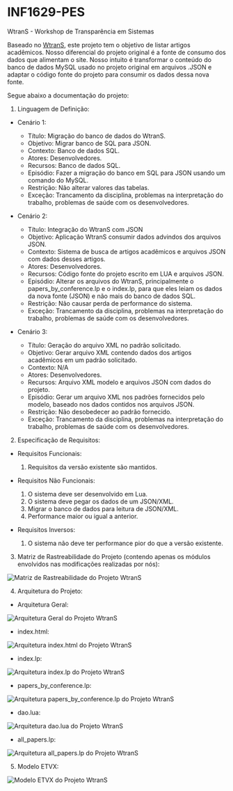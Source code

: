 # INF1629-PES

WtranS - Workshop de Transparência em Sistemas

Baseado no [WtranS](http://wtrans.inf.puc-rio.br), este projeto tem o objetivo de listar artigos acadêmicos. 
Nosso diferencial do projeto original é a fonte de consumo dos dados que alimentam o site. 
Nosso intuito é transformar o conteúdo do banco de dados MySQL usado no projeto original em arquivos .JSON e adaptar o código fonte do projeto para consumir os dados dessa nova fonte. 

Segue abaixo a documentação do projeto:

  1) Linguagem de Definição:

  - Cenário 1:
    - Título:	Migração do banco de dados do WtranS.
    - Objetivo:	Migrar banco de SQL para JSON.
    - Contexto:	Banco de dados SQL.
    - Atores:	Desenvolvedores.
    - Recursos:	Banco de dados SQL.
    - Episódio: Fazer a migração do banco em SQL para JSON usando um comando do MySQL.
    - Restrição: Não alterar valores das tabelas.
    - Exceção: Trancamento da disciplina, problemas na interpretação do trabalho, problemas de saúde com os desenvolvedores.

  - Cenário 2:
    - Título:	Integração do WtranS com JSON
    - Objetivo:	Aplicação WtranS consumir dados advindos dos arquivos JSON.
    - Contexto:	Sistema de busca de artigos acadêmicos e arquivos JSON com dados desses artigos.
    - Atores:	Desenvolvedores.
    - Recursos:	Código fonte do projeto escrito em LUA e arquivos JSON.
    - Episódio: Alterar os arquivos do WtranS, principalmente o papers_by_conference.lp e o index.lp, para que eles leiam os dados da                     nova fonte (JSON) e não mais do banco de dados SQL. 
    - Restrição: Não causar perda de performance do sistema.
    - Exceção: Trancamento da disciplina, problemas na interpretação do trabalho, problemas de saúde com os desenvolvedores.

  - Cenário 3:
    - Título:	Geração do arquivo XML no padrão solicitado.
    - Objetivo:	Gerar arquivo XML contendo dados dos artigos acadêmicos em um padrão solicitado.
    - Contexto:	N/A
    - Atores:	Desenvolvedores.
    - Recursos:	Arquivo XML modelo e arquivos JSON com dados do projeto.
    - Episódio: Gerar um arquivo XML nos padrões fornecidos pelo modelo, baseado nos dados contidos nos arquivos JSON.
    - Restrição: Não desobedecer ao padrão fornecido.
    - Exceção: Trancamento da disciplina, problemas na interpretação do trabalho, problemas de saúde com os desenvolvedores.

2) Especificação de Requisitos:

  - Requisitos Funcionais: 
    1.	Requisitos da versão existente são mantidos.

  - Requisitos Não Funcionais:
    1.	O sistema deve ser desenvolvido em Lua.
    2.	O sistema deve pegar os dados de um JSON/XML.
    3.	Migrar o banco de dados para leitura de JSON/XML.
    4.	Performance maior ou igual a anterior.

  - Requisitos Inversos:
    1.	O sistema não deve ter performance pior do que a versão existente.


3) Matriz de Rastreabilidade do Projeto (contendo apenas os módulos envolvidos nas modificações realizadas por nós):

![Matriz de Rastreabilidade do Projeto WtranS](Documentos/matriz_rastreabilidade.JPG?raw=true "Title")


4) Arquitetura do Projeto:

 - Arquitetura Geral:
 
![Arquitetura Geral do Projeto WtranS](Documentos/Arquitetura/Arquitetura.jpg?raw=true "Title")

 - index.html:
 
![Arquitetura index.html do Projeto WtranS](Documentos/Arquitetura/index.html.jpg?raw=true "Title")

 - index.lp:
 
![Arquitetura index.lp do Projeto WtranS](Documentos/Arquitetura/index.lp.jpg?raw=true "Title")

 - papers_by_conference.lp:
 
![Arquitetura papers_by_conference.lp do Projeto WtranS](Documentos/Arquitetura/papers_by_conference.lp.jpg?raw=true "Title")

 - dao.lua:
 
![Arquitetura dao.lua do Projeto WtranS](Documentos/Arquitetura/dao.lua.jpg?raw=true "Title")

 - all_papers.lp:
 
![Arquitetura all_papers.lp do Projeto WtranS](Documentos/Arquitetura/all_papers.lp.jpg?raw=true "Title")


5) Modelo ETVX:

![Modelo ETVX do Projeto WtranS](Documentos/ETVX.JPG?raw=true "Title")

